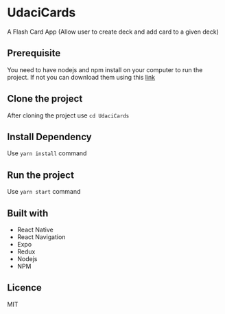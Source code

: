 # UdaciCards
A Flash Card App (Allow user to create deck and add card to a given deck)

## Prerequisite
You need to have nodejs and npm install on your computer to run the project. If not you can download them using this [link](https://nodejs.org/en/download/)

## Clone the project
After cloning the project use `cd UdaciCards`

## Install Dependency
Use `yarn install` command

## Run the project
Use `yarn start` command

## Built with
* React Native
* React Navigation
* Expo
* Redux
* Nodejs
* NPM

## Licence
MIT
